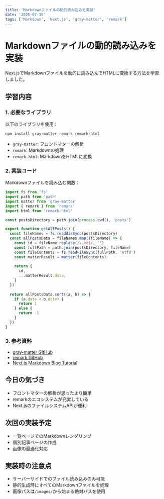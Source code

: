 ```yaml
---
title: 'Markdownファイルの動的読み込みを実装'
date: '2025-07-18'
tags: ['Markdown', 'Next.js', 'gray-matter', 'remark']
---
```


# Markdownファイルの動的読み込みを実装

Next.jsでMarkdownファイルを動的に読み込んでHTMLに変換する方法を学習しました。

## 学習内容

### 1. 必要なライブラリ
以下のライブラリを使用：

```bash
npm install gray-matter remark remark-html
```

- `gray-matter`: フロントマターの解析
- `remark`: Markdownの処理
- `remark-html`: MarkdownをHTMLに変換

### 2. 実装コード
Markdownファイルを読み込む関数：

```typescript
import fs from 'fs'
import path from 'path'
import matter from 'gray-matter'
import { remark } from 'remark'
import html from 'remark-html'

const postsDirectory = path.join(process.cwd(), 'posts')

export function getAllPosts() {
  const fileNames = fs.readdirSync(postsDirectory)
  const allPostsData = fileNames.map((fileName) => {
    const id = fileName.replace(/\.md$/, '')
    const fullPath = path.join(postsDirectory, fileName)
    const fileContents = fs.readFileSync(fullPath, 'utf8')
    const matterResult = matter(fileContents)
    
    return {
      id,
      ...matterResult.data,
    }
  })
  
  return allPostsData.sort((a, b) => {
    if (a.date < b.date) {
      return 1
    } else {
      return -1
    }
  })
}
```

### 3. 参考資料
- [gray-matter GitHub](https://github.com/jonschlinkert/gray-matter)
- [remark GitHub](https://github.com/remarkjs/remark)
- [Next.js Markdown Blog Tutorial](https://nextjs.org/learn/basics/dynamic-routes)

## 今日の気づき
- フロントマターの解析が思ったより簡単
- remarkのエコシステムが充実している
- Next.jsのファイルシステムAPIが便利

## 次回の実装予定
- 一覧ページでのMarkdownレンダリング
- 個別記事ページの作成
- 画像の最適化対応

## 実装時の注意点
- サーバーサイドでのファイル読み込みのみ可能
- 静的生成時にすべてのMarkdownファイルを処理
- 画像パスは`/images/`から始まる絶対パスを使用 